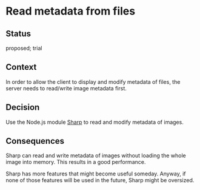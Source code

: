 # Read metadata from files

## Status

proposed; trial

## Context

In order to allow the client to display and modify metadata of files, the server needs to read/write image metadata first.

## Decision

Use the Node.js module [Sharp](https://sharp.pixelplumbing.com/api-input) to read and modify metadata of images.

## Consequences

Sharp can read and write metadata of images without loading the whole image into memory. This results in a good performance.

Sharp has more features that might become useful someday. Anyway, if none of those features will be used in the future, Sharp might be oversized.
